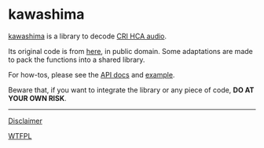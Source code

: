 # kawashima

[kawashima](https://github.com/Hozuki/kawashima) is a library to decode [CRI HCA audio](http://www.criware.com/en/products/adx2.html).

Its original code is from [here](https://mega.co.nz/#!Fh8FwKoB!0xuFdrit3IYcEgQK7QIqFKG3HMQ6rHKxrH3r5DJlJ3M), in public
domain. Some adaptations are made to pack the functions into a shared library.

For how-tos, please see the [API docs](https://github.com/Hozuki/kawashima/tree/master/docs/api.md) and
[example](https://github.com/Hozuki/kawashima/tree/master/docs/example.md).

Beware that, if you want to integrate the library or any piece of code, **DO AT YOUR OWN RISK**.

------

[Disclaimer](https://github.com/Hozuki/kawashima/tree/master/DISCLAIMER.md)

[WTFPL](http://www.wtfpl.net/txt/copying/)
